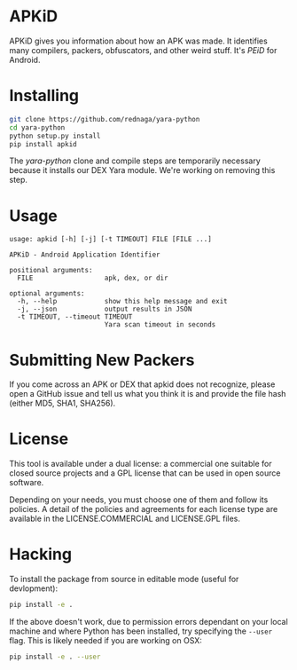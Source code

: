 # APKiD

APKiD gives you information about how an APK was made. It identifies many compilers, packers, obfuscators, and other weird stuff. It's _PEiD_ for Android.

# Installing

```bash
git clone https://github.com/rednaga/yara-python
cd yara-python
python setup.py install
pip install apkid
```

The _yara-python_ clone and compile steps are temporarily necessary because it installs our DEX Yara module. We're working on removing this step.

# Usage

```
usage: apkid [-h] [-j] [-t TIMEOUT] FILE [FILE ...]

APKiD - Android Application Identifier

positional arguments:
  FILE                  apk, dex, or dir

optional arguments:
  -h, --help            show this help message and exit
  -j, --json            output results in JSON
  -t TIMEOUT, --timeout TIMEOUT
                        Yara scan timeout in seconds
```

# Submitting New Packers

If you come across an APK or DEX that apkid does not recognize, please open a GitHub issue and tell us what you think it is and provide the file hash (either MD5, SHA1, SHA256).

# License

This tool is available under a dual license: a commercial one suitable for closed source projects and a GPL license that can be used in open source software.

Depending on your needs, you must choose one of them and follow its policies. A detail of the policies and agreements for each license type are available in the LICENSE.COMMERCIAL and LICENSE.GPL files.

# Hacking

To install the package from source in editable mode (useful for devlopment):

```bash
pip install -e .
```

If the above doesn't work, due to permission errors dependant on your local machine and where Python has been installed, try specifying the `--user` flag. This is likely needed if you are working on OSX:

```bash
pip install -e . --user
```
